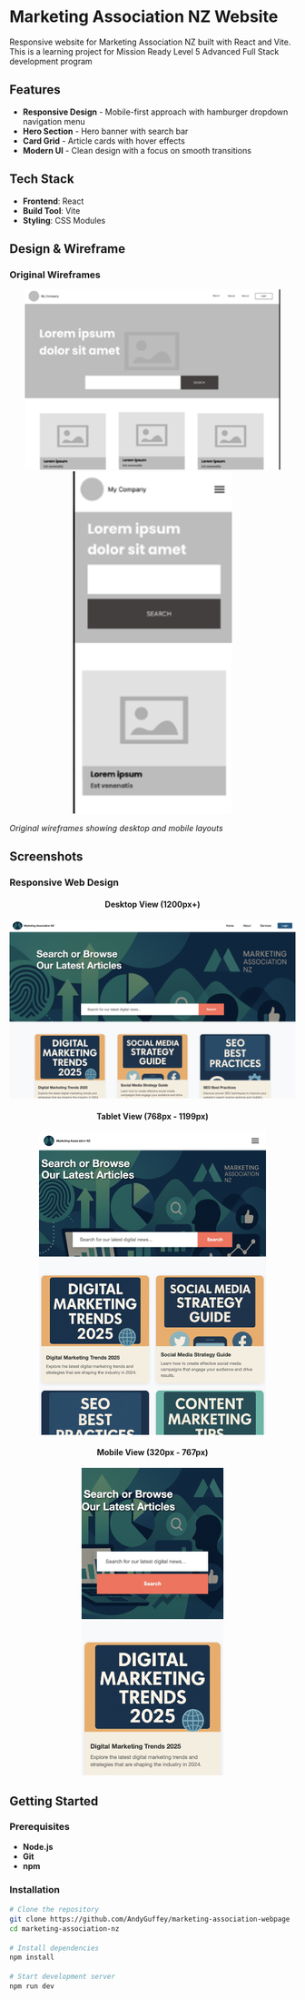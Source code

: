 # Marketing Association NZ Website

Responsive website for Marketing Association NZ built with React and Vite.
This is a learning project for Mission Ready Level 5 Advanced Full Stack development program

## Features

- **Responsive Design** - Mobile-first approach with hamburger dropdown navigation menu
- **Hero Section** - Hero banner with search bar
- **Card Grid** - Article cards with hover effects
- **Modern UI** - Clean design with a focus on smooth transitions

## Tech Stack

- **Frontend**: React
- **Build Tool**: Vite
- **Styling**: CSS Modules

## Design & Wireframe

### Original Wireframes

<div align="center">
  <img src="./images/desktop-wireframe.png" alt="Desktop Wireframe" width="450">
  <img src="./images/mobile-view-wireframe.png" alt="Mobile Wireframe" width="280">
</div>

_Original wireframes showing desktop and mobile layouts_

## Screenshots

### Responsive Web Design

<div align="center">
  
#### Desktop View (1200px+)
<img src="./images/desktop.png" alt="Desktop View - Full navigation and 3-column grid" width="600">

#### Tablet View (768px - 1199px)

<img src="./images/tablet.png" alt="Tablet View - Hamburger menu and 2-column grid" width="400">

#### Mobile View (320px - 767px)

<img src="./images/mobile.png" alt="Mobile View - Single column with stacked layout" width="250">

</div>

## Getting Started

### Prerequisites

- **Node.js**
- **Git**
- **npm**

### Installation

```bash
# Clone the repository
git clone https://github.com/AndyGuffey/marketing-association-webpage
cd marketing-association-nz

# Install dependencies
npm install

# Start development server
npm run dev
```
